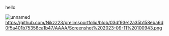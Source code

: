 hello

![unnamed](https://github.com/Nikzz23/prelimsportfolio/assets/114866835/72dbd2c2-53df-4cc0-ae5a-f2caa99a0e02)
https://github.com/Nikzz23/prelimsportfolio/blob/03df93e12a35b158eba6d0f5a401b75356ca1b47/AAAA/Screenshot%202023-09-11%20100943.png 

